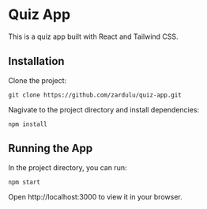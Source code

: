 # Quiz App
This is a quiz app built with React and Tailwind CSS.

## Installation

Clone the project:

```
git clone https://github.com/zardulu/quiz-app.git
```

Nagivate to the project directory and install dependencies:
```
npm install
```

## Running the App
In the project directory, you can run:
```
npm start
```
Open http://localhost:3000 to view it in your browser.
